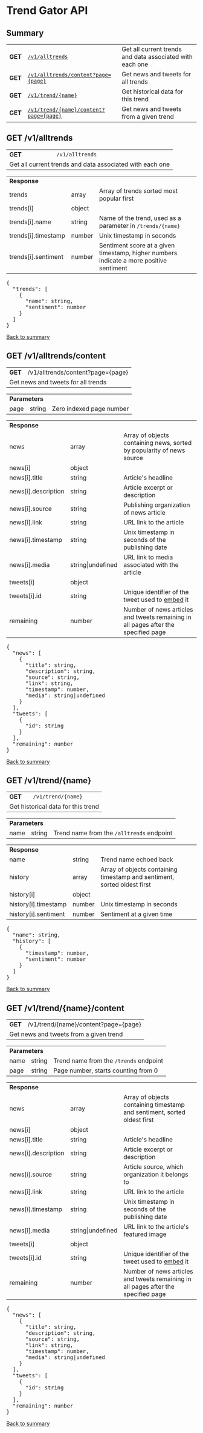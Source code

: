 <h1>Trend Gator API</h1>

<h2>Summary</h2>

<table>
  <tr>
    <td><strong>GET</strong></td>
    <td><a href="#v1-alltrends"><code>/v1/alltrends</code></a></td>
    <td>Get all current trends and data associated with each one</td>
  </tr>
  <tr>
    <td><strong>GET</strong></td>
    <td><a href="#v1-alltrends-content"><code>/v1/alltrends/content?page={page}</code></a></td>
    <td>Get news and tweets for all trends</td>
  </tr>
  <tr>
    <td><strong>GET</strong></td>
    <td><a href="#v1-trend-name"><code>/v1/trend/{name}</code></a></td>
    <td>Get historical data for this trend</td>
  </tr>
  <tr>
    <td><strong>GET</strong></td>
    <td><a href="#v1-trend-name-content"><code>/v1/trend/{name}/content?page={page}</code></a></td>
    <td>Get news and tweets from a given trend</td>
  </tr>
</table>

<h2>GET /v1/alltrends</h2>
<a id="v1-alltrends"></a>

<table>
  <tr>
    <td><strong>GET</strong></td>
    <td colspan="2"><code>/v1/alltrends</code></td>
  </tr>
  <tr>
    <td colspan="3">Get all current trends and data associated with each one</td>
  </tr>
</table> 

<table>
  <tr>
    <td colspan="3"><strong>Response</strong></td>
  </tr>
  <tr>
    <td>trends</td>
    <td>array</td>
    <td>Array of trends sorted most popular first</td>
  </tr>
  <tr>
    <td>trends[i]</td>
    <td>object</td>
    <td></td>
  </tr>
  <tr>
    <td>trends[i].name</td>
    <td>string</td>
    <td>Name of the trend, used as a parameter in <code>/trends/{name}</code></td>
  </tr>
  <tr>
    <td>trends[i].timestamp</td>
    <td>number</td>
    <td>Unix timestamp in seconds</td>
  </tr>
  <tr>
    <td>trends[i].sentiment</td>
    <td>number</td>
    <td>Sentiment score at a given timestamp, higher numbers indicate a more positive sentiment</td>
  </tr>
</table>

<pre>
{
  "trends": [
    {
      "name": string,
      "sentiment": number
    }
  ]
}
</pre>

<a href="#summary">Back to summary</a>

<h2>GET /v1/alltrends/content</h2>
<a id="v1-alltrends-content"></a>

<table>
  <tr>
    <td><strong>GET</strong></td>
    <td colspan="2">/v1/alltrends/content?page={page}</code></td>
  </tr>
  <tr>
    <td colspan="3">Get news and tweets for all trends</td>
  </tr>
</table> 

<table>
  <tr>
    <td colspan="3"><strong>Parameters</strong></td>
  </tr>
  <tr>
    <td>page</td>
    <td>string</td>
    <td>Zero indexed page number</td>
  </tr>
</table>

<table>
  <tr>
    <td colspan="3"><strong>Response</strong></td>
  </tr>
  <tr>
    <td>news</td>
    <td>array</td>
    <td>Array of objects containing news, sorted by popularity of news source</td>
  </tr>
  <tr>
    <td>news[i]</td>
    <td>object</td>
    <td></td>
  </tr>
  <tr>
    <td>news[i].title</td>
    <td>string</td>
    <td>Article's headline</td>
  </tr>
  <tr>
    <td>news[i].description</td>
    <td>string</td>
    <td>Article excerpt or description</td>
  </tr>
  <tr>
    <td>news[i].source</td>
    <td>string</td>
    <td>Publishing organization of news article</td>
  </tr>
  <tr>
    <td>news[i].link</td>
    <td>string</td>
    <td>URL link to the article</td>
  </tr>
  <tr>
    <td>news[i].timestamp</td>
    <td>string</td>
    <td>Unix timestamp in seconds of the publishing date</td>
  </tr>
  <tr>
    <td>news[i].media</td>
    <td>string|undefined</td>
    <td>URL link to media associated with the article</td>
  </tr>
  <tr>
    <td>tweets[i]</td>
    <td>object</td>
    <td></td>
  </tr>
  <tr>
    <td>tweets[i].id</td>
    <td>string</td>
    <td>Unique identifier of the tweet used to <a href="https://dev.twitter.com/web/embedded-tweets">embed</a> it</td>
  </tr>
  <tr>
    <td>remaining</td>
    <td>number</td>
    <td>Number of news articles and tweets remaining in all pages after the specified page</td>
  </tr>
</table>

<pre>
{
  "news": [
    {
      "title": string,
      "description": string,
      "source": string,
      "link": string,
      "timestamp": number,
      "media": string|undefined
    }
  ],
  "tweets": [
    {
      "id": string
    }
  ],
  "remaining": number
}
</pre>

<a href="#summary">Back to summary</a>

<h2>GET /v1/trend/{name}</h2>
<a id="v1-trend-name"></a>

<table>
  <tr>
    <td><strong>GET</strong></td>
    <td colspan="2"><code>/v1/trend/{name}</code></td>
  </tr>
  <tr>
    <td colspan="3">Get historical data for this trend</td>
  </tr>
</table> 

<table>
  <tr>
    <td colspan="3"><strong>Parameters</strong></td>
  </tr>
  <tr>
    <td>name</td>
    <td>string</td>
    <td>Trend name from the <code>/alltrends</code> endpoint</td>
  </tr>
</table>

<table>
  <tr>
    <td colspan="3"><strong>Response</strong></td>
  </tr>
  <tr>
    <td>name</td>
    <td>string</td>
    <td>Trend name echoed back</td>
  </tr>
  <tr>
    <td>history</td>
    <td>array</td>
    <td>Array of objects containing timestamp and sentiment, sorted oldest first</td>
  </tr>
  <tr>
    <td>history[i]</td>
    <td>object</td>
    <td></td>
  </tr>
  <tr>
    <td>history[i].timestamp</td>
    <td>number</td>
    <td>Unix timestamp in seconds</td>
  </tr>
  <tr>
    <td>history[i].sentiment</td>
    <td>number</td>
    <td>Sentiment at a given time</td>
  </tr>
</table> 

<pre>
{
  "name": string,
  "history": [
    {
      "timestamp": number,
      "sentiment": number
    }
  ]
}
</pre>

<a href="#summary">Back to summary</a>

<h2>GET /v1/trend/{name}/content</h2>
<a id="v1-trend-name-content"></a>

<table>
  <tr>
    <td><strong>GET</strong></td>
    <td colspan="2">/v1/trend/{name}/content?page={page}</code></td>
  </tr>
  <tr>
    <td colspan="3">Get news and tweets from a given trend</td>
  </tr>
</table> 

<table>
  <tr>
    <td colspan="3"><strong>Parameters</strong></td>
  </tr>
  <tr>
    <td>name</td>
    <td>string</td>
    <td>Trend name from the <code>/trends</code> endpoint</td>
  </tr>
  <tr>
    <td>page</td>
    <td>string</td>
    <td>Page number, starts counting from 0</td>
  </tr>
</table>

<table>
  <tr>
    <td colspan="3"><strong>Response</strong></td>
  </tr>
  <tr>
    <td>news</td>
    <td>array</td>
    <td>Array of objects containing timestamp and sentiment, sorted oldest first</td>
  </tr>
  <tr>
    <td>news[i]</td>
    <td>object</td>
    <td></td>
  </tr>
  <tr>
    <td>news[i].title</td>
    <td>string</td>
    <td>Article's headline</td>
  </tr>
  <tr>
    <td>news[i].description</td>
    <td>string</td>
    <td>Article excerpt or description</td>
  </tr>
  <tr>
    <td>news[i].source</td>
    <td>string</td>
    <td>Article source, which organization it belongs to</td>
  </tr>
  <tr>
    <td>news[i].link</td>
    <td>string</td>
    <td>URL link to the article</td>
  </tr>
  <tr>
    <td>news[i].timestamp</td>
    <td>string</td>
    <td>Unix timestamp in seconds of the publishing date</td>
  </tr>
  <tr>
    <td>news[i].media</td>
    <td>string|undefined</td>
    <td>URL link to the article's featured image</td>
  </tr>
  <tr>
    <td>tweets[i]</td>
    <td>object</td>
    <td></td>
  </tr>
  <tr>
    <td>tweets[i].id</td>
    <td>string</td>
    <td>Unique identifier of the tweet used to <a href="https://dev.twitter.com/web/embedded-tweets">embed</a> it</td>
  </tr>
  <tr>
    <td>remaining</td>
    <td>number</td>
    <td>Number of news articles and tweets remaining in all pages after the specified page</td>
  </tr>
</table>

<pre>
{
  "news": [
    {
      "title": string,
      "description": string,
      "source": string,
      "link": string,
      "timestamp": number,
      "media": string|undefined
    }
  ],
  "tweets": [
    {
      "id": string
    }
  ],
  "remaining": number
}
</pre>

<a href="#summary">Back to summary</a>